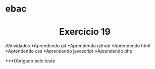 # ebac
<h1 align="center"> Exercício 19</h1>
#Atividades
*Aprendendo git
*Aprendendo github
*Aprendendo html
*Aprendendo css
*Aprendendo javascript
*Aprendendo php


***Obrigado pelo teste